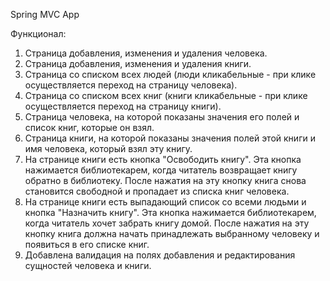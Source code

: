 Spring MVC App

Функционал:
1) Страница добавления, изменения и удаления человека.
2) Страница добавления, изменения и удаления книги.
3) Страница со списком всех людей (люди кликабельные - при клике осуществляется переход на страницу человека).
4) Страница со списком всех книг (книги кликабельные - при клике осуществляется переход на страницу книги).
5) Страница человека, на которой показаны значения его полей и список книг, которые он взял.
6) Страница книги, на которой показаны значения полей этой книги и имя человека, который взял эту книгу.
7) На странице книги есть кнопка "Освободить книгу". Эта кнопка нажимается библиотекарем, когда читатель возвращает книгу обратно в библиотеку. После нажатия на эту кнопку книга снова становится свободной и пропадает из списка книг человека.
8) На странице книги есть выпадающий список со всеми людьми и кнопка "Назначить книгу". Эта кнопка нажимается библиотекарем, когда читатель хочет забрать книгу домой. После нажатия на эту кнопку книга должна начать принадлежать выбранному человеку и появиться в его списке книг.
9) Добавлена валидация на полях добавления и редактирования сущностей человека и книги.

